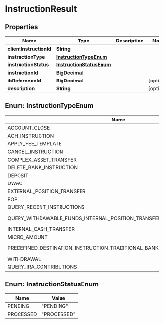 

# InstructionResult


## Properties

| Name | Type | Description | Notes |
|------------ | ------------- | ------------- | -------------|
|**clientInstructionId** | **String** |  |  |
|**instructionType** | [**InstructionTypeEnum**](#InstructionTypeEnum) |  |  |
|**instructionStatus** | [**InstructionStatusEnum**](#InstructionStatusEnum) |  |  |
|**instructionId** | **BigDecimal** |  |  |
|**ibReferenceId** | **BigDecimal** |  |  [optional] |
|**description** | **String** |  |  [optional] |



## Enum: InstructionTypeEnum

| Name | Value |
|---- | -----|
| ACCOUNT_CLOSE | &quot;ACCOUNT_CLOSE&quot; |
| ACH_INSTRUCTION | &quot;ACH_INSTRUCTION&quot; |
| APPLY_FEE_TEMPLATE | &quot;APPLY_FEE_TEMPLATE&quot; |
| CANCEL_INSTRUCTION | &quot;CANCEL_INSTRUCTION&quot; |
| COMPLEX_ASSET_TRANSFER | &quot;COMPLEX_ASSET_TRANSFER&quot; |
| DELETE_BANK_INSTRUCTION | &quot;DELETE_BANK_INSTRUCTION&quot; |
| DEPOSIT | &quot;DEPOSIT&quot; |
| DWAC | &quot;DWAC&quot; |
| EXTERNAL_POSITION_TRANSFER | &quot;EXTERNAL_POSITION_TRANSFER&quot; |
| FOP | &quot;FOP&quot; |
| QUERY_RECENT_INSTRUCTIONS | &quot;QUERY_RECENT_INSTRUCTIONS&quot; |
| QUERY_WITHDAWABLE_FUNDS_INTERNAL_POSITION_TRANSFER | &quot;QUERY_WITHDAWABLE_FUNDS INTERNAL_POSITION_TRANSFER&quot; |
| INTERNAL_CASH_TRANSFER | &quot;INTERNAL_CASH_TRANSFER&quot; |
| MICRO_AMOUNT | &quot;MICRO_AMOUNT&quot; |
| PREDEFINED_DESTINATION_INSTRUCTION_TRADITIONAL_BANK_INSTRUCTION_VERIFICATION | &quot;PREDEFINED_DESTINATION_INSTRUCTION TRADITIONAL_BANK_INSTRUCTION_VERIFICATION&quot; |
| WITHDRAWAL | &quot;WITHDRAWAL&quot; |
| QUERY_IRA_CONTRIBUTIONS | &quot;QUERY_IRA_CONTRIBUTIONS&quot; |



## Enum: InstructionStatusEnum

| Name | Value |
|---- | -----|
| PENDING | &quot;PENDING&quot; |
| PROCESSED | &quot;PROCESSED&quot; |



